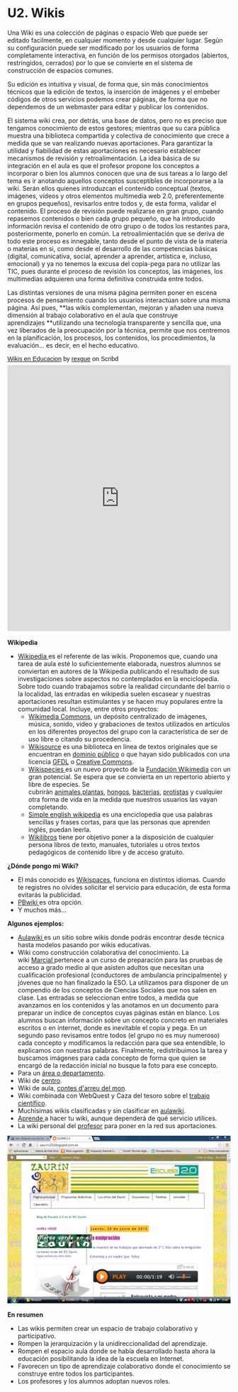 
# U2. Wikis

Una Wiki es una colección de páginas o espacio Web que puede ser editado facilmente, en cualquier momento y desde cualquier lugar. Según su configuración puede ser modificado por los usuarios de forma completamente interactiva, en función de los permisos otorgados (abiertos, restringidos, cerrados) por lo que se convierte en el sistema de construcción de espacios comunes.

Su edición es intuitiva y visual, de forma que, sin más conocimientos técnicos que la edición de textos, la inserción de imágenes y el embeber códigos de otros servicios podemos crear páginas, de forma que no dependemos de un webmaster para editar y publicar los contenidos.

El sistema wiki crea, por detrás, una base de datos, pero no es preciso que tengamos conocimiento de estos gestores; mientras que su cara pública muestra una biblioteca compartida y colectiva de conocimiento que crece a medida que se van realizando nuevas aportaciones. Para garantizar la utilidad y fiabilidad de estas aportaciones es necesario establecer mecanismos de revisión y retroalimentación. La idea básica de su integración en el aula es que el profesor propone los conceptos a incorporar o bien los alumnos conocen que una de sus tareas a lo largo del tema es ir anotando aquellos conceptos susceptibles de incorporarse a la wiki. Serán ellos quienes introduzcan el contenido conceptual (textos, imágenes, vídeos y otros elementos multimedia web 2.0, preferentemente en grupos pequeños), revisarlos entre todos y, de esta forma, validar el contenido. El proceso de revisión puede realizarse en gran grupo, cuando repasemos contenidos o bien cada grupo pequeño, que ha introducido información revisa el contenido de otro grupo o de todos los restantes para, posteriormente, ponerlo en común. La retroalimientación que se deriva de todo este proceso es innegable, tanto desde el punto de vista de la materia o materias en si, como desde el desarrollo de las competencias básicas (digital, comunicativa, social, aprender a aprender, artística e, incluso, emocional) y ya no tenemos la excusa del copia-pega para no utilizar las TIC, pues durante el proceso de revisión los conceptos, las imágenes, los multimedias adquieren una forma definitiva construida entre todos.

Las distintas versiones de una misma página permiten poner en escena procesos de pensamiento cuando los usuarios interactúan sobre una misma página. Así pues, **las wikis complementan, mejoran y añaden una nueva dimensión al trabajo colaborativo en el aula que construye aprendizajes **utilizando una tecnología transparente y sencilla que, una vez liberados de la preocupación por la técnica, permite que nos centremos en la planificación, los procesos, los contenidos, los procedimientos, la evaluación... es decir, en el hecho educativo.

<p  style=" margin: 12px auto 6px auto; font-family: Helvetica,Arial,Sans-serif; font-style: normal; font-variant: normal; font-weight: normal; font-size: 14px; line-height: normal; font-size-adjust: none; font-stretch: normal; -x-system-font: none; display: block;">   <a title="View Wikis en Educacion on Scribd" href="https://www.scribd.com/document/36615552/Wikis-en-Educacion#from_embed"  style="text-decoration: underline;" >Wikis en Educacion</a> by <a title="View rexgue's profile on Scribd" href="https://es.scribd.com/user/118949/rexgue#from_embed"  style="text-decoration: underline;" >rexgue</a> on Scribd</p><iframe class="scribd_iframe_embed" title="Wikis en Educacion" src="https://www.scribd.com/embeds/36615552/content?start_page=1&view_mode=scroll&access_key=key-2af2t8hlpbu7t3jof06m&show_recommendations=true" data-auto-height="false" data-aspect-ratio="0.75" scrolling="no" id="doc_2884" width="100%" height="600" frameborder="0"></iframe>



**Wikipedia**

*   [Wikipedia ](http://es.wikipedia.org/wiki/Wikipedia:Portada)es el referente de las wikis. Proponemos que, cuando una tarea de aula esté lo suficientemente elaborada, nuestros alumnos se conviertan en autores de la Wikipedia publicando el resultado de sus investigaciones sobre aspectos no contemplados en la enciclopedia. Sobre todo cuando trabajamos sobre la realidad circundante del barrio o la localidad, las entradas en wikipedia suelen escasear y nuestras aportaciones resultan estimulantes y se hacen muy populares entre la comunidad local. Incluye, entre otros proyectos:   
    *   [Wikimedia Commons](http://commons.wikimedia.org/wiki/Portada), un depósito centralizado de imágenes, música, sonido, video y grabaciones de textos utilizados en artículos en los diferentes proyectos del grupo con la característica de ser de uso libre o citando su procedencia.
    *   [Wikisource](http://es.wikisource.org/wiki/Portada) es una biblioteca en línea de textos originales que se encuentran en [dominio público](http://es.wikipedia.org/wiki/dominio_p%C3%BAblico "w:dominio público") o que hayan sido publicados con una licencia [GFDL](http://www.aularagon.org/Files/UserFiles/File/wiki/GNU/GFDL "GNU/GFDL") o [Creative Commons](http://creativecommons.org/licenses/by-sa/3.0/deed.es_CL).
    *   [Wikispecies ](http://species.wikimedia.org/wiki/Portada)es un nuevo proyecto de la [Fundación Wikimedia](http://wikimediafoundation.org/wiki/Portada "wikimedia:Portada") con un gran potencial. Se espera que se convierta en un repertorio abierto y libre de especies. Se cubrirán [animales](http://es.wikipedia.org/wiki/Animal "es:Animal"),[plantas](http://es.wikipedia.org/wiki/Planta "es:Planta"), [hongos](http://es.wikipedia.org/wiki/Hongo "es:Hongo"), [bacterias](http://es.wikipedia.org/wiki/bacteria "es:bacteria"), [protistas](http://es.wikipedia.org/wiki/Protista "es:Protista") y cualquier otra forma de vida en la medida que nuestros usuarios las vayan completando.
    *   [Simple english wikipedia](http://simple.wikipedia.org/wiki/Main_Page) es una enciclopedia que usa palabras sencillas y frases cortas, para que las personas que aprenden inglés, puedan leerla.
    *   [Wikilibros](http://es.wikibooks.org/wiki/Portada) tiene por objetivo poner a la disposición de cualquier persona libros de texto, manuales, tutoriales u otros textos pedagógicos de contenido libre y de acceso gratuito.



**¿Dónde pongo mi Wiki?**

*   El más conocido es [Wikispaces](http://www.wikispaces.com/), funciona en distintos idiomas. Cuando te registres no olvides solicitar el servicio para educación, de esta forma evitarás la publicidad.
*   [PBwiki ](http://www.genbeta.com/web/pbwiki-20-beta-monta-tu-propio-wiki)es otra opción.
*   Y muchos más...



**Algunos ejemplos:**

*   [Aulawiki ](http://aulablog21.wikispaces.com/EduWikis)es un sitio sobre wikis donde podrás encontrar desde técnica hasta modelos pasando por wikis educativas.
*   Wiki como construcción colaborativa del conocimiento. La wiki [Marcial ](http://marcial.wikispaces.com/)pertenece a un curso de preparación para las pruebas de acceso a grado medio al que asisten adultos que necesitan una cualificación profesional (conductores de ambulancia principalmente) y jóvenes que no han finalizado la ESO. La utilizamos para disponer de un compendio de los conceptos de Ciencias Sociales que nos salen en clase. Las entradas se seleccionan entre todos, a medida que avanzamos en los contenidos y las anotamos en un documento para preparar un índice de conceptos cuyas páginas están en blanco. Los alumnos buscan información sobre un concepto concreto en materiales escritos o en internet, donde es inevitable el copia y pega. En un segundo paso revisamos entre todos (el grupo no es muy numeroso) cada concepto y modificamos la redacción para que sea entendible, lo explicamos con nuestras palabras. Finalmente, redistribuimos la tarea y buscamos imágenes para cada concepto de forma que quien se encargó de la redacción inicial no busque la foto para ese concepto.
*   Para un [área o departamento](http://www.rafaelrobles.com/wiki/index.php?title=P%C3%A1gina_Principal).
*   Wiki de [centro](http://www.juntadeandalucia.es/averroes/~04001205/pmwiki/pmwiki.php).
*   Wiki de aula, [contes d'arreu del mon](http://contesdelmon.wikispaces.com/Presentaci%C3%B3).
*   Wiki combinada con WebQuest y Caza del tesoro sobre el [trabajo científico](http://www.juntadeandalucia.es/averroes/~04001205/pmwiki/pmwiki.php?n=Fyq.ElTrabajoCient%edfico).
*   Muchísimas wikis clasificadas y sin clasificar en [aulawiki](http://aulablog21.wikispaces.com/EduWikis).
*   [Aprende ](http://aulablog21.wikispaces.com/TALLER+DE+WIKIS)a hacer tu wiki, aunque dependerá de qué servicio utilices.
*   La wiki personal del [profesor](http://jr20.wikispaces.com/) para poner en la red sus aportaciones.



[![8.4.Captura pantalla.Imagen propia.](img/capturadaies_zaurin.jpg)](http://zaurin20.blogspot.com.es/)


**En resumen**

*   Las wikis permiten crear un espacio de trabajo colaborativo y participativo.
*   Rompen la jerarquización y la unidireccionalidad del aprendizaje.
*   Rompen el espacio aula donde se había desarrollado hasta ahora la educación posibilitando la idea de la escuela en Internet.
*   Favorecen un tipo de aprendizaje colaborativo donde el conocimiento se construye entre todos los participantes.
*   Los profesores y los alumnos adoptan nuevos roles.
